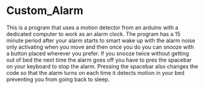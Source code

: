 # Custom_Alarm
This is a program that uses a motion detector from an arduino with a dedicated computer to work as an alarm clock. The program has a 15 minute period after your alarm starts to smart wake up with the alarm noise only activating when you move and then once you do you can snooze with a button placed wherever you prefer. If you snooze twice without getting out of bed the next time the alarm goes off you have to pres the spacebar on your keyboard to stop the alarm. Pressing the spacebar also changes the code so that the alarm turns on each time it detects motion in your bed preventing you from going back to sleep.
